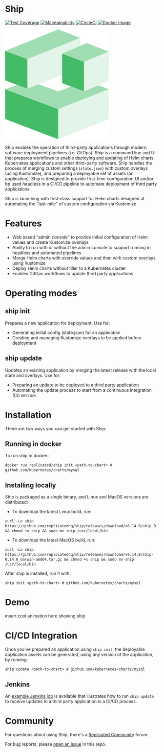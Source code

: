 Ship
=======

[![Test Coverage](https://api.codeclimate.com/v1/badges/7e19355b20109fd50ada/test_coverage)](https://codeclimate.com/repos/5b217b8b536ddc029d005c48/test_coverage)
[![Maintainability](https://api.codeclimate.com/v1/badges/7e19355b20109fd50ada/maintainability)](https://codeclimate.com/repos/5b217b8b536ddc029d005c48/maintainability)
[![CircleCI](https://circleci.com/gh/replicatedhq/ship.svg?style=svg)](https://circleci.com/gh/replicatedhq/ship)
[![Docker Image](https://images.microbadger.com/badges/image/replicated/ship.svg)](https://microbadger.com/images/replicated/ship)


![Replicated Ship](https://github.com/replicatedhq/ship/blob/master/logo/logo.png)

Ship enables the operation of third-party applications through modern software deployment pipelines (i.e. GitOps). Ship is a command line and UI that prepares workflows to enable deploying and updating of Helm charts, Kubernetes applications and other third-party software. Ship handles the process of merging custom settings (`state.json`) with custom overlays (using Kustomize), and preparing a deployable set of assets (an application). Ship is designed to provide first-time configuration UI and/or be used headless in a CI/CD pipeline to automate deployment of third party applications. 

Ship is launching with first-class support for Helm charts designed at automating the "last-mile" of custom configuration via Kustomize.

# Features
- Web based "admin console" to provide initial configuration of Helm values and create Kustomize overlays
- Ability to run with or without the admin console to support running in headless and automated pipelines
- Merge Helm charts with override values and then with custom overlays using Kustomize
- Deploy Helm charts without tiller to a Kubernetes cluster
- Enables GitOps workflows to update third party applications

# Operating modes

## ship init
Prepares a new application for deployment. Use for:
- Generating initial config (state.json) for an application
- Creating and managing Kustomize overlays to be applied before deployment

## ship update
Updates an existing application by merging the latest release with the local state and overlays. Use for:
- Preparing an update to be deployed to a third party application
- Automating the update process to start from a continuous integration (CI) service

# Installation
There are two ways you can get started with Ship:

## Running in docker
To run ship in docker:
```shell
docker run replicated/ship init <path-to-chart> # github.com/kubernetes/charts/mysql
```

## Installing locally
Ship is packaged as a single binary, and Linux and MacOS versions are distributed:
- To download the latest Linux build, run:
```shell
curl -Lo ship https://github.com/replicatedhq/ship/releases/download/v0.14.0/ship_0.14.0_linux_amd64.tar.gz && chmod +x ship && sudo mv ship /usr/local/bin
```

- To download the latest MacOS build, run:
```shell
curl -Lo ship https://github.com/replocatedhq/ship/releases/download/v0.14.0/ship-0.14.0_darwin-amd64.tar.gz && chmod +x ship && sudo mv ship /usr/local/bin
```

After ship is installed, run it with:

```shell
ship init <path-to-chart> # github.com/kubernetes/charts/mysql
```

# Demo
insert cool animation here showing ship

# CI/CD Integration
Once you've prepared an application using `ship init`, the deployable application assets can be generated, using any version of the application, by running:

```shell
ship update <path-to-chart> # github.com/kubernetes/charts/mysql
```

## Jenkins
An [example Jenkins job](https://github.com/replicatedhq/ship/tree/master/examples/jenkins) is available that illustrates how to run `ship update` to receive updates to a third party application in a CI/CD process.

# Community

For questions about using Ship, there's a [Replicated Community](https://help.replicated.com/community) forum.

For bug reports, please [open an issue](https://github.com/replicatedhq/ship/issues/new) in this repo.



